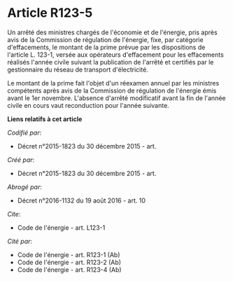 # Article R123-5

Un arrêté des ministres chargés de l'économie et de l'énergie, pris après avis de la Commission de régulation de l'énergie,
fixe, par catégorie d'effacements, le montant de la prime prévue par les dispositions de l'article L. 123-1, versée aux
opérateurs d'effacement pour les effacements réalisés l'année civile suivant la publication de l'arrêté et certifiés par le
gestionnaire du réseau de transport d'électricité. 

Le montant de la prime fait l'objet d'un réexamen annuel par les ministres compétents après avis de la Commission de
régulation de l'énergie émis avant le 1er novembre. L'absence d'arrêté modificatif avant la fin de l'année civile en cours
vaut reconduction pour l'année suivante.

**Liens relatifs à cet article**

_Codifié par_:

  - Décret n°2015-1823 du 30 décembre 2015 - art.

_Créé par_:

  - Décret n°2015-1823 du 30 décembre 2015 - art.

_Abrogé par_:

  - Décret n°2016-1132 du 19 août 2016 - art. 10

_Cite_:

  - Code de l'énergie - art. L123-1

_Cité par_:

  - Code de l'énergie - art. R123-1 (Ab)
  - Code de l'énergie - art. R123-2 (Ab)
  - Code de l'énergie - art. R123-4 (Ab)
